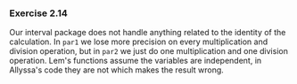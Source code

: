 ### Exercise 2.14
Our interval package does not handle anything related to the identity of the calculation. In `par1` we lose more precision on every multiplication and division operation, but in `par2` we just do one multiplication and one division operation. Lem's functions assume the variables are independent, in Allyssa's code they are not which makes the result wrong.

